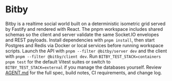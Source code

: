 # Bitby

Bitby is a realtime social world built on a deterministic isometric grid served by Fastify and rendered with React.
The pnpm workspace includes shared schemas so the client and server validate the same Socket.IO envelopes and REST payloads.
Install dependencies with `pnpm install`, then start Postgres and Redis via Docker or local services before running workspace scripts.
Launch the API with `pnpm --filter @bitby/server dev` and the client with `pnpm --filter @bitby/client dev`.
Run `BITBY_TEST_STACK=containers pnpm test` for the default Vitest suites or switch to `BITBY_TEST_STACK=external` if you manage the databases yourself.
Review [AGENT.md](./AGENT.md) for the full spec, build notes, CI requirements, and change log.
